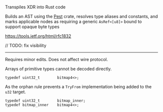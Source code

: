 Transpiles XDR into Rust code

Builds an AST using the [Pest] crate, resolves type aliases and constants, and
marks applicable nodes as requiring a generic `AsRef<[u8]>` bound to support
opaque byte types

https://tools.ietf.org/html/rfc1832

[Pest]: https://github.com/pest-parser/pest
[PEG]: https://en.wikipedia.org/wiki/Parsing_expression_grammar

// TODO: fix visibility



----
Requires minor edits. Does not affect wire protocol.

Arrays of primitive types cannot be decoded directly.

```
typedef uint32_t        bitmap4<>;
```

As the orphan rule prevents a `TryFrom` implementation being added to the `u32`
target.

```
typedef uint32_t        bitmap_inner;
typedef bitmap_inner    bitmap4<>;
```